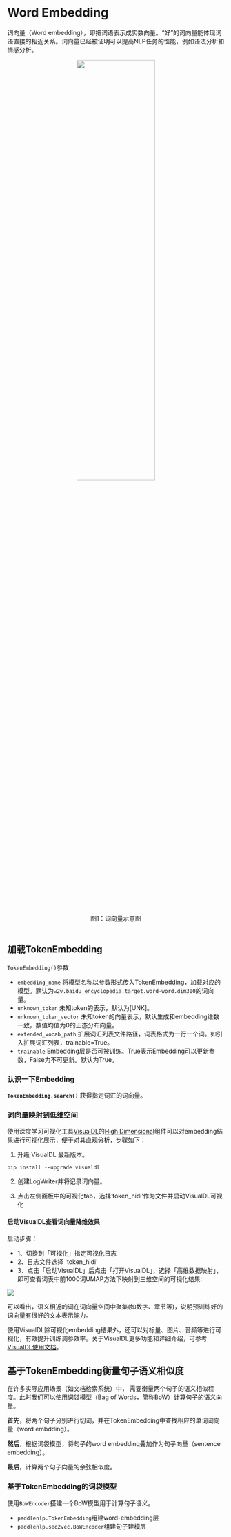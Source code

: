 # Word Embedding


词向量（Word embedding），即把词语表示成实数向量。“好”的词向量能体现词语直接的相近关系。词向量已经被证明可以提高NLP任务的性能，例如语法分析和情感分析。

<p align="center">
<img src="https://ai-studio-static-online.cdn.bcebos.com/54878855b1df42f9ab50b280d76906b1e0175f280b0f4a2193a542c72634a9bf" width="60%" height="50%"> <br />
</p>
<br><center>图1：词向量示意图</center></br>


## 加载TokenEmbedding

`TokenEmbedding()`参数
- `embedding_name`
将模型名称以参数形式传入TokenEmbedding，加载对应的模型。默认为`w2v.baidu_encyclopedia.target.word-word.dim300`的词向量。
- `unknown_token`
未知token的表示，默认为[UNK]。
- `unknown_token_vector`
未知token的向量表示，默认生成和embedding维数一致，数值均值为0的正态分布向量。
- `extended_vocab_path`
扩展词汇列表文件路径，词表格式为一行一个词。如引入扩展词汇列表，trainable=True。
- `trainable`
Embedding层是否可被训练。True表示Embedding可以更新参数，False为不可更新。默认为True。


### 认识一下Embedding
**`TokenEmbedding.search()`**
获得指定词汇的词向量。


### 词向量映射到低维空间

使用深度学习可视化工具[VisualDL](https://github.com/PaddlePaddle/VisualDL)的[High Dimensional](https://github.com/PaddlePaddle/VisualDL/blob/develop/docs/components/README_CN.md#High-Dimensional--%E6%95%B0%E6%8D%AE%E9%99%8D%E7%BB%B4%E7%BB%84%E4%BB%B6)组件可以对embedding结果进行可视化展示，便于对其直观分析，步骤如下：

1. 升级 VisualDL 最新版本。

`pip install --upgrade visualdl`

2. 创建LogWriter并将记录词向量。

3. 点击左侧面板中的可视化tab，选择‘token_hidi’作为文件并启动VisualDL可视化


#### 启动VisualDL查看词向量降维效果
启动步骤：
- 1、切换到「可视化」指定可视化日志
- 2、日志文件选择 'token_hidi'
- 3、点击「启动VisualDL」后点击「打开VisualDL」，选择「高维数据映射」，即可查看词表中前1000词UMAP方法下映射到三维空间的可视化结果:

![](https://user-images.githubusercontent.com/48054808/120594172-1fe02b00-c473-11eb-9df1-c0206b07e948.gif)

可以看出，语义相近的词在词向量空间中聚集(如数字、章节等)，说明预训练好的词向量有很好的文本表示能力。

使用VisualDL除可视化embedding结果外，还可以对标量、图片、音频等进行可视化，有效提升训练调参效率。关于VisualDL更多功能和详细介绍，可参考[VisualDL使用文档](https://github.com/PaddlePaddle/VisualDL/tree/develop/docs)。

## 基于TokenEmbedding衡量句子语义相似度

在许多实际应用场景（如文档检索系统）中， 需要衡量两个句子的语义相似程度。此时我们可以使用词袋模型（Bag of Words，简称BoW）计算句子的语义向量。

**首先**，将两个句子分别进行切词，并在TokenEmbedding中查找相应的单词词向量（word embdding）。

**然后**，根据词袋模型，将句子的word embedding叠加作为句子向量（sentence embedding）。

**最后**，计算两个句子向量的余弦相似度。

### 基于TokenEmbedding的词袋模型


使用`BoWEncoder`搭建一个BoW模型用于计算句子语义。

* `paddlenlp.TokenEmbedding`组建word-embedding层
* `paddlenlp.seq2vec.BoWEncoder`组建句子建模层


